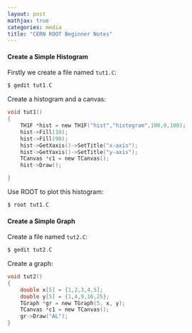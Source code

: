 ```yaml
---
layout: post
mathjax: true
categories: media
title: "CERN ROOT Beginner Notes"
---
```


#### Create a Simple Histogram
Firstly we create a file named `tut1.C`:
```c
$ gedit tut1.C
```
Create a histogram and a canvas:
```c
void tut1()
{
    TH1F *hist = new TH1F("hist","histogram",100,0,100);
    hist->Fill(10);
    hist->Fill(90);
    hist->GetXaxis()->SetTitle("x-axis");
    hist->GetYaxis()->SetTitle("y-axis");
    TCanvas *c1 = new TCanvas();
    hist->Draw();

}
```
Use ROOT to plot this histogram:
```c
$ root tut1.C
```

#### Create a Simple Graph
Create a file named `tut2.C`:
```c
$ gedit tut2.C
```
Create a graph:
```c
void tut2()
{
    double x[5] = {1,2,3,4,5];
    double y[5] = {1,4,9,16,25};
    TGraph *gr = new TGraph(5, x, y);
    TCanvas *c1 = new TCanvas();
    gr->Draw("AL");
}
```


